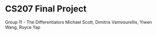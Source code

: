 # CS207 Final Project
Group 11 - The Differentiators
Michael Scott, Dimitris Vamvourellis, Yiwen Wang, Royce Yap
